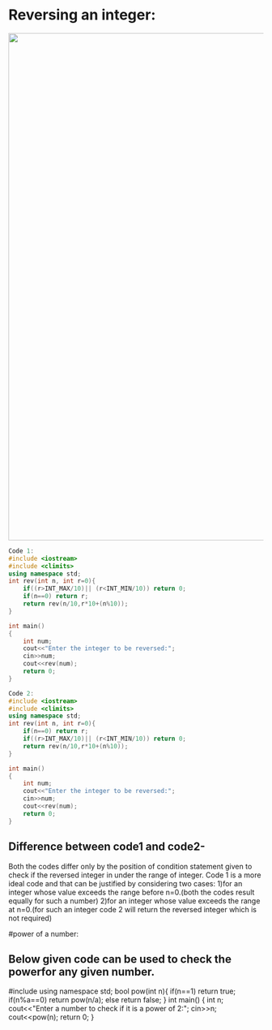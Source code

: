 # Reversing an integer:
<img src="https://user-images.githubusercontent.com/74038190/212284100-561aa473-3905-4a80-b561-0d28506553ee.gif" width="1000">

```cpp
Code 1:
#include <iostream>
#include <climits>
using namespace std;
int rev(int n, int r=0){
    if((r>INT_MAX/10)|| (r<INT_MIN/10)) return 0;
    if(n==0) return r;
    return rev(n/10,r*10+(n%10));
}

int main()
{
    int num;
    cout<<"Enter the integer to be reversed:";
    cin>>num;
    cout<<rev(num);
    return 0;
}
```

```cpp
Code 2:
#include <iostream>
#include <climits>
using namespace std;
int rev(int n, int r=0){
    if(n==0) return r;
    if((r>INT_MAX/10)|| (r<INT_MIN/10)) return 0;
    return rev(n/10,r*10+(n%10));
}

int main()
{
    int num;
    cout<<"Enter the integer to be reversed:";
    cin>>num;
    cout<<rev(num);
    return 0;
}
```
## Difference between code1 and code2-
Both the codes differ only by the position of condition statement given to check if the reversed integer in under the range of integer. Code 1 is a more ideal code and that can be justified by considering two cases:
1)for an integer whose value exceeds the range before n=0.(both the codes result equally for such a number)
2)for an integer whose value exceeds the range at n=0.(for such an integer code 2 will return the reversed integer which is not required)


#power of a number:
## Below given code can be used to  check the powerfor any given number.

#include <iostream>
using namespace std;
bool pow(int n){
    if(n==1) return true;
    if(n%a==0) return pow(n/a);
    else return false;
}
int main()
{
    int n;
    cout<<"Enter a number to check if it is a power of 2:";
    cin>>n;
    cout<<pow(n);
    return 0;
}
